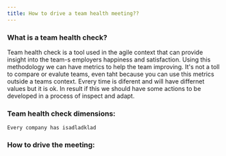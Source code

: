 ```yaml
---
title: How to drive a team health meeting??
---
```


### What is a team health check?
Team health check is a tool used in the agile context that can provide insight into the team-s employers happiness and satisfaction. Using this methodology we can have metrics to help the team improving. It's not a toll to compare or evalute teams, even taht because you can use this metrics outside a teams context. Evrery time is diferent and will have differnet values but it is ok. 
In result if this we should have some actions to be developed in a process of inspect and adapt. 

### Team health check dimensions:
    Every company has isadladklad

### How to drive the meeting:
